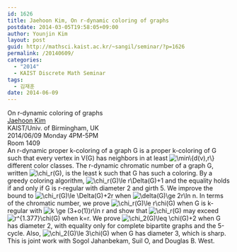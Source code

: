 ```yaml
---
id: 1626
title: Jaehoon Kim, On r-dynamic coloring of graphs
postdate: 2014-03-05T19:58:05+09:00
author: Younjin Kim
layout: post
guid: http://mathsci.kaist.ac.kr/~sangil/seminar/?p=1626
permalink: /20140609/
categories:
  - "2014"
  - KAIST Discrete Math Seminar
tags:
  - 김재훈
date: 2014-06-09
---
```

<div class="talk">
  On r-dynamic coloring of graphs
</div>

<div class="speaker">
  <a href="http://www.math.uiuc.edu/~kim805/">Jaehoon Kim </a><br /> KAIST/Univ. of Birmingham, UK
</div>

<div class="date">
  2014/06/09 Monday 4PM-5PM<br /> Room 1409
</div>

<div class="abstract">
  An r-dynamic proper k-coloring of a graph G is a proper k-coloring of G such that every vertex in V(G) has neighbors in at least <img src='http://s0.wp.com/latex.php?latex=%5Cmin%5C%7Bd%28v%29%2Cr%5C%7D&#038;bg=ffffff&#038;fg=000000&#038;s=0' alt='\min\{d(v),r\}' title='\min\{d(v),r\}' class='latex' /> different color classes. The r-dynamic chromatic number of a graph G, written <img src='http://s0.wp.com/latex.php?latex=%5Cchi_r%28G%29&#038;bg=ffffff&#038;fg=000000&#038;s=0' alt='\chi_r(G)' title='\chi_r(G)' class='latex' />, is the least k such that G has such a coloring. By a greedy coloring algorithm, <img src='http://s0.wp.com/latex.php?latex=%5Cchi_r%28G%29%5Cle+r%5CDelta%28G%29%2B1&#038;bg=ffffff&#038;fg=000000&#038;s=0' alt='\chi_r(G)\le r\Delta(G)+1' title='\chi_r(G)\le r\Delta(G)+1' class='latex' /> and the equality holds if and only if G is r-regular with diameter 2 and girth 5. We improve the bound to <img src='http://s0.wp.com/latex.php?latex=%5Cchi_r%28G%29%5Cle+%5CDelta%28G%29%2B2r&#038;bg=ffffff&#038;fg=000000&#038;s=0' alt='\chi_r(G)\le \Delta(G)+2r' title='\chi_r(G)\le \Delta(G)+2r' class='latex' /> when <img src='http://s0.wp.com/latex.php?latex=%5Cdelta%28G%29%5Cge+2r%5Cln+n&#038;bg=ffffff&#038;fg=000000&#038;s=0' alt='\delta(G)\ge 2r\ln n' title='\delta(G)\ge 2r\ln n' class='latex' />. In terms of the chromatic number, we prove <img src='http://s0.wp.com/latex.php?latex=%5Cchi_r%28G%29%5Cle+r%5Cchi%28G%29&#038;bg=ffffff&#038;fg=000000&#038;s=0' alt='\chi_r(G)\le r\chi(G)' title='\chi_r(G)\le r\chi(G)' class='latex' /> when G is k-regular with <img src='http://s0.wp.com/latex.php?latex=k+%5Cge+%283%2Bo%281%29%29r%5Cln+r&#038;bg=ffffff&#038;fg=000000&#038;s=0' alt='k \ge (3+o(1))r\ln r' title='k \ge (3+o(1))r\ln r' class='latex' /> and show that <img src='http://s0.wp.com/latex.php?latex=%5Cchi_r%28G%29&#038;bg=ffffff&#038;fg=000000&#038;s=0' alt='\chi_r(G)' title='\chi_r(G)' class='latex' /> may exceed <img src='http://s0.wp.com/latex.php?latex=r%5E%7B1.377%7D%5Cchi%28G%29&#038;bg=ffffff&#038;fg=000000&#038;s=0' alt='r^{1.377}\chi(G)' title='r^{1.377}\chi(G)' class='latex' /> when k=r. We prove <img src='http://s0.wp.com/latex.php?latex=%5Cchi_2%28G%29%5Cleq+%5Cchi%28G%29%2B2&#038;bg=ffffff&#038;fg=000000&#038;s=0' alt='\chi_2(G)\leq \chi(G)+2' title='\chi_2(G)\leq \chi(G)+2' class='latex' /> when G has diameter 2, with equality only for complete bipartite graphs and the 5-cycle. Also, <img src='http://s0.wp.com/latex.php?latex=%5Cchi_2%28G%29%5Cle+3%5Cchi%28G%29&#038;bg=ffffff&#038;fg=000000&#038;s=0' alt='\chi_2(G)\le 3\chi(G)' title='\chi_2(G)\le 3\chi(G)' class='latex' /> when G has diameter 3, which is sharp. This is joint work with Sogol Jahanbekam, Suil O, and Douglas B. West.
</div>